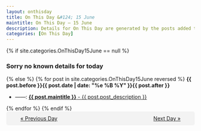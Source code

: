 ```yaml
---
layout: onthisday
title: On This Day &#124; 15 June
maintitle: On This Day — 15 June
description: Details for On This Day are generated by the posts added to the website so the content is subject to changes/updates over time.
categories: [On This Day]
---
```


{% if site.categories.OnThisDay15June == null %}
<h3>Sorry no known details for today</h3>
{% else %}
{% for post in site.categories.OnThisDay15June reversed %}
<strong>{{ post.before }}{{ post.date | date: "%e %B %Y" }}{{ post.after }}</strong>
<ul>
<li> ——: <a class="{{ post.class }}" href="{{ post.url }}"><strong>{{ post.maintitle }}</strong> - {{ post.post_description }}</a></li>
</ul>
{% endfor %}
{% endif %}
<br />
<div style="background-color: #f3f3f3; padding: 10px; border-radius: 5px; text-align: center; display: flex; justify-content: space-evenly;">
<a href="/onthisday/06/06-14">« Previous Day</a>
<span style="visibility:hidden;">[ Visit Leap Year February 29 ]</span>
<a href="/onthisday/06/06-16">Next Day »</a>
</div>
